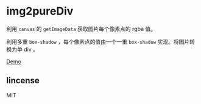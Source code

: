 # img2pureDiv 
利用 `canvas` 的 `getImageData` 获取图片每个像素点的 rgba 值。

利用多重 `box-shadow` ，每个像素点的值由一个一重 `box-shadow` 实现。将图片转换为单 div 。

[Demo](http://sbco.cc/demo/img2div/html/)

## lincense 
MIT
